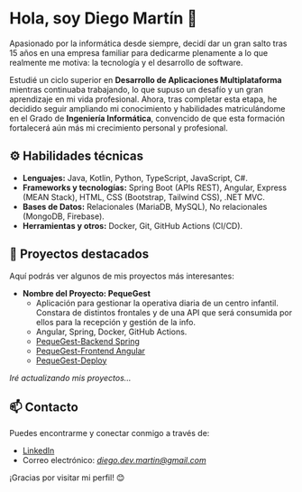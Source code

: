 # Hola, soy Diego Martín 👋

Apasionado por la informática desde siempre, decidí dar un gran salto tras 15 años en una empresa familiar para dedicarme plenamente a lo que realmente me motiva: la tecnología y el desarrollo de software.

Estudié un ciclo superior en **Desarrollo de Aplicaciones Multiplataforma** mientras continuaba trabajando, lo que supuso un desafío y un gran aprendizaje en mi vida profesional. Ahora, tras completar esta etapa, he decidido seguir ampliando mi conocimiento y habilidades matriculándome en el Grado de **Ingeniería Informática**, convencido de que esta formación fortalecerá aún más mi crecimiento personal y profesional.

## ⚙️ Habilidades técnicas

- **Lenguajes:** Java, Kotlin, Python, TypeScript, JavaScript, C#.
- **Frameworks y tecnologías:** Spring Boot (APIs REST), Angular, Express (MEAN Stack), HTML, CSS (Bootstrap, Tailwind CSS), .NET MVC.
- **Bases de Datos:** Relacionales (MariaDB, MySQL), No relacionales (MongoDB, Firebase).
- **Herramientas y otros:** Docker, Git, GitHub Actions (CI/CD).

## 🚀 Proyectos destacados

Aquí podrás ver algunos de mis proyectos más interesantes:
- **Nombre del Proyecto: PequeGest**
  - Aplicación para gestionar la operativa diaria de un centro infantil. Constara de distintos frontales y de una API que será consumida por ellos para la recepción y gestión de la info.
  - Angular, Spring, Docker, GitHub Actions.
  - [PequeGest-Backend Spring](https://github.com/VolumiDev/PequeGest-Backend)
  - [PequeGest-Frontend Angular](https://github.com/VolumiDev/PequeGest-Frontend)
  - [PequeGest-Deploy](https://github.com/VolumiDev/PequeGest-Deploy)
    
<!--
- **Nombre del Proyecto:**
  - Breve descripción (1-2 frases).
  - Tecnologías utilizadas.
  - [Enlace al repositorio](#)

(Repite este formato para cada proyecto)
-->

*Iré actualizando mis proyectos...*

## 📫 Contacto

Puedes encontrarme y conectar conmigo a través de:

- [LinkedIn](https://www.linkedin.com/in/diego-martga-developer)
- Correo electrónico: *diego.dev.martin@gmail.com*

¡Gracias por visitar mi perfil! 😊
